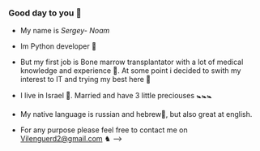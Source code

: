 ### Good day to you 👋
- My name is _Sergey- Noam_ 

- Im Python developer 👾

- But my first job is Bone marrow transplantator with a lot of medical knowledge and experience 🪪. At some point i decided to swith my interest to IT and trying my best here 🪷

- I live in Israel 🕎. Married and have 3 little preciouses 🚼🚼🚼

- My native language is russian and hebrew💯, but also great at english. 

- For any purpose please feel free to contact me on Vilenguerd2@gmail.com ♞ -->
